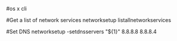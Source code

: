 #os x cli

#Get a list of network services
networksetup listallnetworkservices

#Set DNS
networksetup -setdnsservers "${1}" 8.8.8.8 8.8.8.4
